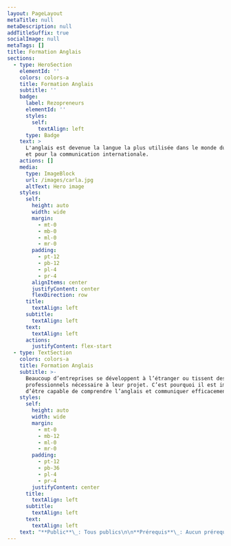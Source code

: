 ```yaml
---
layout: PageLayout
metaTitle: null
metaDescription: null
addTitleSuffix: true
socialImage: null
metaTags: []
title: Formation Anglais
sections:
  - type: HeroSection
    elementId: ''
    colors: colors-a
    title: Formation Anglais
    subtitle: ''
    badge:
      label: Rezopreneurs
      elementId: ''
      styles:
        self:
          textAlign: left
      type: Badge
    text: >
      L'anglais est devenue la langue la plus utilisée dans le monde du travail
      et pour la communication internationale.
    actions: []
    media:
      type: ImageBlock
      url: /images/carla.jpg
      altText: Hero image
    styles:
      self:
        height: auto
        width: wide
        margin:
          - mt-0
          - mb-0
          - ml-0
          - mr-0
        padding:
          - pt-12
          - pb-12
          - pl-4
          - pr-4
        alignItems: center
        justifyContent: center
        flexDirection: row
      title:
        textAlign: left
      subtitle:
        textAlign: left
      text:
        textAlign: left
      actions:
        justifyContent: flex-start
  - type: TextSection
    colors: colors-a
    title: Formation Anglais
    subtitle: >-
      Beaucoup d’entreprises se développent à l’étranger ou tissent des liens
      professionnels nécessaire à leur projet. C’est pourquoi il est important
      d’être capable de comprendre l’anglais et communiquer efficacement.
    styles:
      self:
        height: auto
        width: wide
        margin:
          - mt-0
          - mb-12
          - ml-0
          - mr-0
        padding:
          - pt-12
          - pb-36
          - pl-4
          - pr-4
        justifyContent: center
      title:
        textAlign: left
      subtitle:
        textAlign: left
      text:
        textAlign: left
    text: "**Public**\_: Tous publics\n\n**Prérequis**\_: Aucun prérequis n’est nécessaire pour suivre cette formation\n\n**Modalités et délais d’accès**\_: Formation e-learning composée d’une partie en FOAD, d’une partie de formations individuelles à distance sous la forme de webinars\n\n**Durée**\_: 40H pour une période de 1 mois\n\n**Dates ou période**\_: Voir contrat de formation joint\n\n**Horaires**: • La partie e-learning est accessible 7/7 et 24h/24h. • Le monitoring et l’assistance pédagogique sont disponibles du lundi au vendredi de 9H à 17H. • Les accompagnements individuels seront à programmer avec le formateur du lundi au vendredi entre 9H et 17H\n\n**Lieu**\_: Formation Ouverte A Distance accessible 7j/7 et 24H/24 à partir d’une plateforme conçue spécialement pour le e-learning\n\nPour les personnes en situation de handicap, nous mettrons tout en œuvre pour vous accueillir ou pour vous réorienter. Vous pouvez nous contacter au 06.50.13.69.08\n\n**Tarif**\_: 2990 € TTC\n\n**Objectifs de la formation et compétences visées**\n\nÀ l’issue de la formation, le participant sera capable de mettre en œuvre les compétences suivantes :\n\n*   Créer ou réévaluer son entreprise\n\n*   Assurer la pérennité de son entreprise\n\n*   Optimisation de la gestion et de la croissance de son entreprise\n\nModalités d’évaluation d’atteinte des objectifs de la formation :\n\n*   QCM/Quizz\n\n*   Echange avec le formateur par visioconférence (webinar), téléphone et mail\n\n**Moyens permettant le suivi et l’appréciation des résultats**\n\nSuivi de l’exécution :\n\n*   Attestation d’assiduité mentionnant les objectifs, la nature et la durée de l’action et les résultats de l’évaluation des acquis de la formation\n\n*   Relevé de connexions, signé par un représentant de l’organisme de formation indiquant :La date de l’action et les heures de début et de fin d’utilisation du programmeLa dénomination du ou des modules suivis\n\n*   Attestation de réalisation des unités, signée par un représentant de l’organisme de formation, détaillant les travaux finalisés en cohérence avec le programme de formation\n\n\\*\\*Appréciation des résultats \\*\\*:\n\n*   Recueil individuel des attentes du stagiaire\n\n*   Questionnaire d’auto-évaluation des acquis en début et en fin de formation\n\n*   Remise d’une attestation de fin de formation\n\n*   Questionnaire d’évaluation de la satisfaction en fin de formation\n\n**Moyens pédagogiques et techniques d’encadrement des formations**\n\nModalités pédagogiques :\n\n*   Évaluation des besoins et du profil du participant\n\n*   Apport théorique et séquences pédagogiques regroupées en différents modules\n\n*   Cas pratiques\n\n*   Questionnaire et exercices\n\n*   Retours d'expériences\n\n*   Séquences pédagogiques regroupées en différents modules\n\n*   Accès individualisé grâce à 1 login et 1 mot de passe par apprenant permettant le contrôle et l’évaluation par les tuteurs formateurs à partir d’une plateforme conçue spécialement pour le e-learning\n\n**Référent pédagogique et formateur**\_: Chaque formation est sous la responsabilité du directeur pédagogique de l’organisme de formation ; le bon déroulement est assuré par le formateur désigné par l’organisme de formation.\n\n**Formateurs**\_: Nos formateurs sont choisis pour leurs expertises métiers, leurs compétences pédagogiques et leur connaissance de l'entreprise. Ce sont eux-mêmes des entrepreneurs comme vous.\n"
---
```

